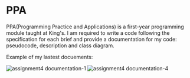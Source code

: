 # PPA

PPA(Programming Practice and Applications) is a first-year programming module taught at King's.
I am required to write a code following the specification for each brief and provide a documentation for my code: pseudocode, description and class diagram. 

Example of my lastest docuements:

![assignment4 documentation-1](https://cloud.githubusercontent.com/assets/22602022/20138209/fcd76a8e-a676-11e6-88e3-448894219d66.png)
![assignment4 documentation-4](https://cloud.githubusercontent.com/assets/22602022/20138210/fce6af30-a676-11e6-9f78-6776341b8f8e.png)
